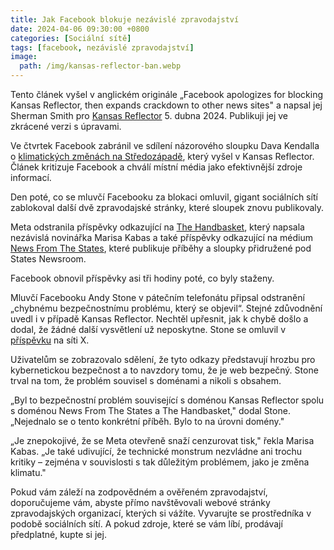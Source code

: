 ```yaml
---
title: Jak Facebook blokuje nezávislé zpravodajství
date: 2024-04-06 09:30:00 +0800
categories: [Sociální sítě]
tags: [facebook, nezávislé zpravodajství]
image:
  path: /img/kansas-reflector-ban.webp
---
```


Tento článek vyšel v anglickém originále „Facebook apologizes for blocking Kansas Reflector, then expands crackdown to other news sites" a napsal jej Sherman Smith pro [Kansas Reflector](https://kansasreflector.com/2024/04/05/facebook-apologizes-for-blocking-kansas-reflector-then-expands-crackdown-to-other-news-sites/) 5. dubna 2024. Publikuji jej ve zkrácené verzi s úpravami.

Ve čtvrtek Facebook zabránil ve sdílení názorového sloupku Dava Kendalla o [klimatických změnách na Středozápadě](https://kansasreflector.com/2024/04/04/when-facebook-fails-local-media-matters-even-more-for-our-planets-future/), který vyšel v Kansas Reflector. Článek kritizuje Facebook a chválí místní média jako efektivnější zdroje informací. 

Den poté, co se mluvčí Facebooku za blokaci omluvil, gigant sociálních sítí zablokoval další dvě zpravodajské stránky, které sloupek znovu publikovaly.

Meta odstranila příspěvky odkazující na [The Handbasket](https://www.thehandbasket.co/p/kansas-reflector-meta-facebook-column-censored), který napsala nezávislá novinářka Marisa Kabas a také příspěvky odkazující na médium [News From The States](https://www.newsfromthestates.com/article/facebook-has-blocked-kansas-reflector-heres-what-were-doing-and-how-you-can-help), které publikuje příběhy a sloupky přidružené pod States Newsroom.

Facebook obnovil příspěvky asi tři hodiny poté, co byly staženy.

Mluvčí Facebooku Andy Stone v pátečním telefonátu připsal odstranění „chybnému bezpečnostnímu problému, který se objevil“. Stejné zdůvodnění uvedl i v případě Kansas Reflector. Nechtěl upřesnit, jak k chybě došlo a dodal, že žádné další vysvětlení už neposkytne. Stone se omluvil v [příspěvku](https://x.com/andymstone/status/1776006461929238780) na síti X.

Uživatelům se zobrazovalo sdělení, že tyto odkazy představují hrozbu pro kybernetickou bezpečnost a to navzdory tomu, že je web bezpečný. Stone trval na tom, že problém souvisel s doménami a nikoli s obsahem.

„Byl to bezpečnostní problém související s doménou Kansas Reflector spolu s doménou News From The States a The Handbasket," dodal Stone. „Nejednalo se o tento konkrétní příběh. Bylo to na úrovni domény."

„Je znepokojivé, že se Meta otevřeně snaží cenzurovat tisk," řekla Marisa Kabas. „Je také udivující, že technické monstrum nezvládne ani trochu kritiky – zejména v souvislosti s tak důležitým problémem, jako je změna klimatu." 

Pokud vám záleží na zodpovědném a ověřeném zpravodajství, doporučujeme vám, abyste přímo navštěvovali webové stránky zpravodajských organizací, kterých si vážíte. Vyvarujte se prostředníka v podobě sociálních sítí. A pokud zdroje, které se vám líbí, prodávají předplatné, kupte si jej.

